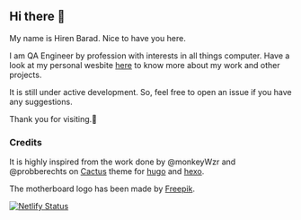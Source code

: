 ## Hi there 👋

My name is Hiren Barad. Nice to have you here.

I am QA Engineer by profession with interests in all things computer.
Have a look at my personal wesbite [here](https://hiren.netlify.app) to know more about my work and other projects.

It is still under active development. So, feel free to open an issue if you have any suggestions.

Thank you for visiting.🙂


### Credits
It is highly inspired from the work done by @monkeyWzr and @probberechts on [Cactus](https://github.com/monkeyWzr/hugo-theme-cactus) theme for [hugo](https://gohugo.io/) and [hexo](https://hexo.io/).

The motherboard logo has been made by [Freepik](https://www.flaticon.com/free-icon/motherboard_4862018?term=computer&page=1&position=79&page=1&position=79&related_id=4862018&origin=search).


[![Netlify Status](https://api.netlify.com/api/v1/badges/f9acc461-9669-44a1-9d49-9d8a3a793182/deploy-status)](https://app.netlify.com/sites/hiren/deploys)
